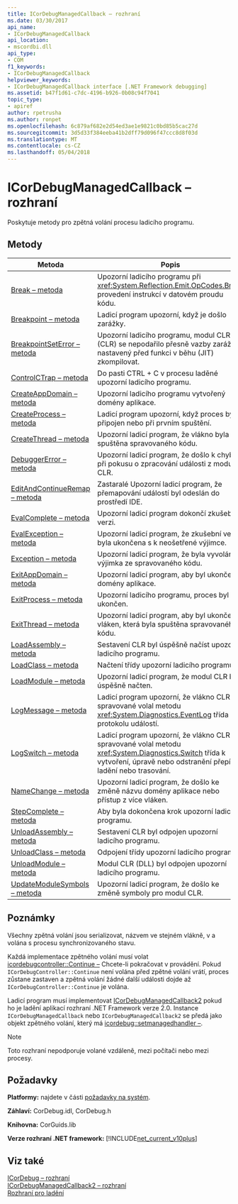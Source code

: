 ```yaml
---
title: ICorDebugManagedCallback – rozhraní
ms.date: 03/30/2017
api_name:
- ICorDebugManagedCallback
api_location:
- mscordbi.dll
api_type:
- COM
f1_keywords:
- ICorDebugManagedCallback
helpviewer_keywords:
- ICorDebugManagedCallback interface [.NET Framework debugging]
ms.assetid: b47f1d61-c7dc-4196-b926-0b08c94f7041
topic_type:
- apiref
author: rpetrusha
ms.author: ronpet
ms.openlocfilehash: 6c879af682e2d54ed3ae1e9821c0bd85b5cac27d
ms.sourcegitcommit: 3d5d33f384eeba41b2dff79d096f47ccc8d8f03d
ms.translationtype: MT
ms.contentlocale: cs-CZ
ms.lasthandoff: 05/04/2018
---
```

# <a name="icordebugmanagedcallback-interface"></a>ICorDebugManagedCallback – rozhraní
Poskytuje metody pro zpětná volání procesu ladicího programu.  
  
## <a name="methods"></a>Metody  
  
|Metoda|Popis|  
|------------|-----------------|  
|[Break – metoda](../../../../docs/framework/unmanaged-api/debugging/icordebugmanagedcallback-break-method.md)|Upozorní ladicího programu při <xref:System.Reflection.Emit.OpCodes.Break> provedení instrukcí v datovém proudu kódu.|  
|[Breakpoint – metoda](../../../../docs/framework/unmanaged-api/debugging/icordebugmanagedcallback-breakpoint-method.md)|Ladicí program upozorní, když je došlo zarážky.|  
|[BreakpointSetError – metoda](../../../../docs/framework/unmanaged-api/debugging/icordebugmanagedcallback-breakpointseterror-method.md)|Upozorní ladicího programu, modul CLR (CLR) se nepodařilo přesně vazby zarážku nastavený před funkci v běhu (JIT) zkompilovat.|  
|[ControlCTrap – metoda](../../../../docs/framework/unmanaged-api/debugging/icordebugmanagedcallback-controlctrap-method.md)|Do pasti CTRL + C v procesu laděné upozorní ladicího programu.|  
|[CreateAppDomain – metoda](../../../../docs/framework/unmanaged-api/debugging/icordebugmanagedcallback-createappdomain-method.md)|Upozorní ladicího programu vytvořený domény aplikace.|  
|[CreateProcess – metoda](../../../../docs/framework/unmanaged-api/debugging/icordebugmanagedcallback-createprocess-method.md)|Ladicí program upozorní, když proces byl připojen nebo při prvním spuštění.|  
|[CreateThread – metoda](../../../../docs/framework/unmanaged-api/debugging/icordebugmanagedcallback-createthread-method.md)|Upozorní ladicí program, že vlákno byla spuštěna spravovaného kódu.|  
|[DebuggerError – metoda](../../../../docs/framework/unmanaged-api/debugging/icordebugmanagedcallback-debuggererror-method.md)|Upozorní ladicí program, že došlo k chybě při pokusu o zpracování události z modulu CLR.|  
|[EditAndContinueRemap – metoda](../../../../docs/framework/unmanaged-api/debugging/icordebugmanagedcallback-editandcontinueremap-method.md)|Zastaralé Upozorní ladicí program, že přemapování událostí byl odeslán do prostředí IDE.|  
|[EvalComplete – metoda](../../../../docs/framework/unmanaged-api/debugging/icordebugmanagedcallback-evalcomplete-method.md)|Upozorní ladicí program dokončí zkušební verzi.|  
|[EvalException – metoda](../../../../docs/framework/unmanaged-api/debugging/icordebugmanagedcallback-evalexception-method.md)|Upozorní ladicí program, že zkušební verzi byla ukončena s k neošetřené výjimce.|  
|[Exception – metoda](../../../../docs/framework/unmanaged-api/debugging/icordebugmanagedcallback-exception-method.md)|Upozorní ladicí program, že byla vyvolána výjimka ze spravovaného kódu.|  
|[ExitAppDomain – metoda](../../../../docs/framework/unmanaged-api/debugging/icordebugmanagedcallback-exitappdomain-method.md)|Upozorní ladicí program, aby byl ukončen domény aplikace.|  
|[ExitProcess – metoda](../../../../docs/framework/unmanaged-api/debugging/icordebugmanagedcallback-exitprocess-method.md)|Upozorní ladicího programu, proces byl ukončen.|  
|[ExitThread – metoda](../../../../docs/framework/unmanaged-api/debugging/icordebugmanagedcallback-exitthread-method.md)|Upozorní ladicí program, aby byl ukončen vláken, která byla spuštěna spravovaného kódu.|  
|[LoadAssembly – metoda](../../../../docs/framework/unmanaged-api/debugging/icordebugmanagedcallback-loadassembly-method.md)|Sestavení CLR byl úspěšně načíst upozorní ladicího programu.|  
|[LoadClass – metoda](../../../../docs/framework/unmanaged-api/debugging/icordebugmanagedcallback-loadclass-method.md)|Načtení třídy upozorní ladicího programu.|  
|[LoadModule – metoda](../../../../docs/framework/unmanaged-api/debugging/icordebugmanagedcallback-loadmodule-method.md)|Upozorní ladicí program, že modul CLR byl úspěšně načten.|  
|[LogMessage – metoda](../../../../docs/framework/unmanaged-api/debugging/icordebugmanagedcallback-logmessage-method.md)|Ladicí program upozorní, že vlákno CLR spravované volal metodu <xref:System.Diagnostics.EventLog> třída do protokolu událostí.|  
|[LogSwitch – metoda](../../../../docs/framework/unmanaged-api/debugging/icordebugmanagedcallback-logswitch-method.md)|Ladicí program upozorní, že vlákno CLR spravované volal metodu <xref:System.Diagnostics.Switch> třída k vytvoření, úpravě nebo odstranění přepínač ladění nebo trasování.|  
|[NameChange – metoda](../../../../docs/framework/unmanaged-api/debugging/icordebugmanagedcallback-namechange-method.md)|Upozorní ladicí program, že došlo ke změně názvu domény aplikace nebo přístup z více vláken.|  
|[StepComplete – metoda](../../../../docs/framework/unmanaged-api/debugging/icordebugmanagedcallback-stepcomplete-method.md)|Aby byla dokončena krok upozorní ladicího programu.|  
|[UnloadAssembly – metoda](../../../../docs/framework/unmanaged-api/debugging/icordebugmanagedcallback-unloadassembly-method.md)|Sestavení CLR byl odpojen upozorní ladicího programu.|  
|[UnloadClass – metoda](../../../../docs/framework/unmanaged-api/debugging/icordebugmanagedcallback-unloadclass-method.md)|Odpojení třídy upozorní ladicího programu.|  
|[UnloadModule – metoda](../../../../docs/framework/unmanaged-api/debugging/icordebugmanagedcallback-unloadmodule-method.md)|Modul CLR (DLL) byl odpojen upozorní ladicího programu.|  
|[UpdateModuleSymbols – metoda](../../../../docs/framework/unmanaged-api/debugging/icordebugmanagedcallback-updatemodulesymbols-method.md)|Upozorní ladicí program, že došlo ke změně symboly pro modul CLR.|  
  
## <a name="remarks"></a>Poznámky  
 Všechny zpětná volání jsou serializovat, názvem ve stejném vlákně, v a volána s procesu synchronizovaného stavu.  
  
 Každá implementace zpětného volání musí volat [icordebugcontroller::Continue –](../../../../docs/framework/unmanaged-api/debugging/icordebugcontroller-continue-method.md) Chcete-li pokračovat v provádění. Pokud `ICorDebugController::Continue` není volána před zpětné volání vrátí, proces zůstane zastaven a zpětná volání žádné další události dojde až `ICorDebugController::Continue` je volána.  
  
 Ladicí program musí implementovat [ICorDebugManagedCallback2](../../../../docs/framework/unmanaged-api/debugging/icordebugmanagedcallback2-interface.md) pokud ho je ladění aplikací rozhraní .NET Framework verze 2.0. Instance `ICorDebugManagedCallback` nebo `ICorDebugManagedCallback2` se předá jako objekt zpětného volání, který má [icordebug::setmanagedhandler –](../../../../docs/framework/unmanaged-api/debugging/icordebug-setmanagedhandler-method.md).  
  
> [!NOTE]
>  Toto rozhraní nepodporuje volané vzdáleně, mezi počítači nebo mezi procesy.  
  
## <a name="requirements"></a>Požadavky  
 **Platformy:** najdete v části [požadavky na systém](../../../../docs/framework/get-started/system-requirements.md).  
  
 **Záhlaví:** CorDebug.idl, CorDebug.h  
  
 **Knihovna:** CorGuids.lib  
  
 **Verze rozhraní .NET framework:** [!INCLUDE[net_current_v10plus](../../../../includes/net-current-v10plus-md.md)]  
  
## <a name="see-also"></a>Viz také  
 [ICorDebug – rozhraní](../../../../docs/framework/unmanaged-api/debugging/icordebug-interface.md)  
 [ICorDebugManagedCallback2 – rozhraní](../../../../docs/framework/unmanaged-api/debugging/icordebugmanagedcallback2-interface.md)  
 [Rozhraní pro ladění](../../../../docs/framework/unmanaged-api/debugging/debugging-interfaces.md)
